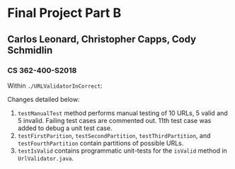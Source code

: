 # Final Project Part B

## Carlos Leonard, Christopher Capps, Cody Schmidlin

### CS 362-400-S2018

Within `./URLValidatorInCorrect`:

Changes detailed below:
1. `testManualTest` method performs manual testing of 10 URLs, 5 valid and 5 invalid. Failing test cases are commented out. 11th test case was added to debug a unit test case.
2. `testFirstParition`, `testSecondPartition`, `testThirdPartition`, and `testFourthPartition` contain partitions of possible URLs.
3. `testIsValid` contains programmatic unit-tests for the `isValid` method in `UrlValidator.java`.